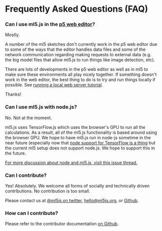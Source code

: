 # Frequently Asked Questions (FAQ)

### Can I use ml5.js in the [p5 web editor](https://editor.p5js.org/)?

Mostly.

A number of the ml5 sketches don't currently work in the p5 web editor due to some of the ways that the editor handles data files and some of the network communication regarding making requests to external data (e.g. the big model files that allow ml5.js to run things like image detection, etc). 

There are lots of developments in the p5 web editor as well as in ml5 to make sure these environments all play nicely together. If something doesn't work in the web editor, the best thing to do is to try and run things locally if possible. See [running a local web server tutorial](/docs/tutorials/local-web-server.md).

Thanks!

### Can I use ml5.js with node.js?

No. Not at the moment.

ml5.js uses TensorFlow.js which uses the browser's GPU to run all the calculations. As a result, all of the ml5.js functionality is based around using the browser GPU. We hope to have ml5.js run in node-js sometime in the near future (especially now that [node support for TensorFlow is a thing](https://www.tensorflow.org/js/guide/nodejs) but the current ml5 setup does not support node.js. We hope to support this in the future.


[For more discussion about node and ml5.js, visit this issue thread.](https://github.com/ml5js/ml5-library/issues/377)


### Can I contribute?

Yes! Absolutely. We welcome all forms of socially and technically driven contributions. No contribution is too small. 

Please contact us at [@ml5js on twitter](https://twitter.com/ml5js), <a href="mailto:hello@ml5js.org">hello@ml5js.org</a>, or [Github](https://github.com/ml5js/ml5-library/issues).

### How can I contribute?
Please refer to the contributor documentation [on Github](https://github.com/ml5js/ml5-library/blob/development/CONTRIBUTING.md).
